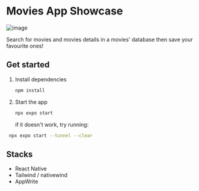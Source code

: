 # Movies App Showcase

![image](https://github.com/user-attachments/assets/6e578a1a-ca01-4201-8174-0098f32c62c9)

Search for movies and movies details in a movies' database then save your favourite ones!

## Get started

1. Install dependencies

   ```bash
   npm install
   ```

2. Start the app

   ```bash
   npx expo start
   ```

   if it doesn't work, try running:
  ```bash
   npx expo start --tunnel --clear
   ```
## Stacks

- React Native
- Tailwind / nativewind
- AppWrite
